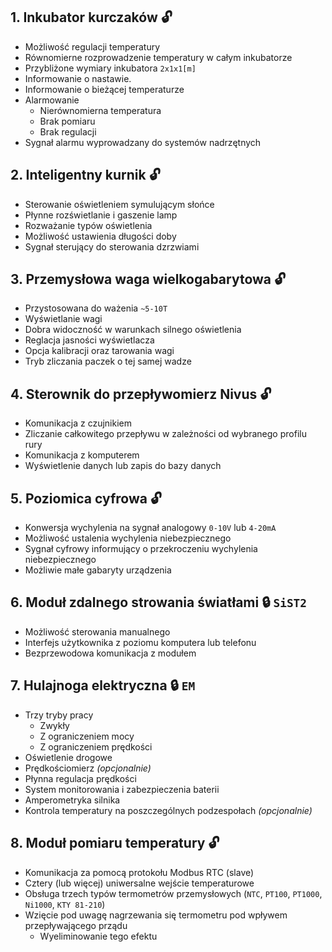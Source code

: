## 1. Inkubator kurczaków 🔓

- Możliwość regulacji temperatury
- Równomierne rozprowadzenie temperatury w całym inkubatorze
- Przybliżone wymiary inkubatora `2x1x1[m]`
- Informowanie o nastawie.
- Informowanie o bieżącej temperaturze
- Alarmowanie
  - Nierównomierna temperatura
  - Brak pomiaru
  - Brak regulacji
- Sygnał alarmu wyprowadzany do systemów nadrzętnych

## 2. Inteligentny kurnik 🔓

- Sterowanie oświetleniem symulującym słońce
- Płynne rozświetlanie i gaszenie lamp
- Rozważanie typów oświetlenia
- Możliwość ustawienia długości doby
- Sygnał sterujący do sterowania dzrzwiami

## 3. Przemysłowa waga wielkogabarytowa 🔓

- Przystosowana do ważenia `~5-10T`
- Wyświetlanie wagi
- Dobra widoczność w warunkach silnego oświetlenia
- Reglacja jasności wyświetlacza
- Opcja kalibracji oraz tarowania wagi
- Tryb zliczania paczek o tej samej wadze

## 4. Sterownik do przepływomierz Nivus 🔓

- Komunikacja z czujnikiem
- Zliczanie całkowitego przepływu w zależności od wybranego profilu rury
- Komunikacja z komputerem
- Wyświetlenie danych lub zapis do bazy danych

## 5. Poziomica cyfrowa 🔓

- Konwersja wychylenia na sygnał analogowy `0-10V` lub `4-20mA`
- Możliwość ustalenia wychylenia niebezpiecznego
- Sygnał cyfrowy informujący o przekroczeniu wychylenia niebezpiecznego
- Możliwie małe gabaryty urządzenia

## 6. Moduł zdalnego strowania światłami 🔒 `SiST2`

- Możliwość sterowania manualnego
- Interfejs użytkownika z poziomu komputera lub telefonu
- Bezprzewodowa komunikacja z modułem


## 7. Hulajnoga elektryczna 🔒 `EM`

- Trzy tryby pracy
  - Zwykły
  - Z ograniczeniem mocy
  - Z ograniczeniem prędkości
- Oświetlenie drogowe
- Prędkościomierz _(opcjonalnie)_
- Płynna regulacja prędkości 
- System monitorowania i zabezpieczenia baterii
- Amperometryka silnika
- Kontrola temperatury na poszczególnych podzespołach _(opcjonalnie)_

## 8. Moduł pomiaru temperatury 🔓

- Komunikacja za pomocą protokołu Modbus RTC (slave)
- Cztery (lub więcej) uniwersalne wejście temperaturowe
- Obsługa trzech typów termometrów przemysłowych (`NTC`, `PT100`, `PT1000`, `Ni1000`, `KTY 81-210`)
- Wzięcie pod uwagę nagrzewania się termometru pod wpływem przepływającego prządu
  - Wyeliminowanie tego efektu

